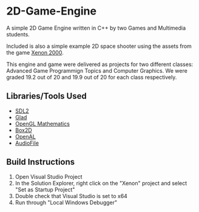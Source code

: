 # 2D-Game-Engine

A simple 2D Game Engine written in C++ by two Games and Multimedia students.

Included is also a simple example 2D space shooter using the assets from the game [Xenon 2000](https://www.youtube.com/watch?v=eMWRH_69Xo4&ab_channel=IdealsoftBlog.it).

This engine and game were delivered as projects for two different classes: Advanced Game Programmign Topics and Computer Graphics.
We were graded 19.2 out of 20 and 19.9 out of 20 for each class respectively.

## Libraries/Tools Used
- [SDL2](https://libsdl.org/index.php)
- [Glad](https://glad.dav1d.de/)
- [OpenGL Mathematics](http://glm.g-truc.net/0.9.9/index.html)
- [Box2D](https://box2d.org/)
- [OpenAL](https://openal.org/)
- [AudioFile](https://github.com/adamstark/AudioFile)

## Build Instructions
1. Open Visual Studio Project
2. In the Solution Explorer, right click on the "Xenon" project and select "Set as Startup Project"
3. Double check that Visual Studio is set to x64
4. Run through "Local Windows Debugger"
